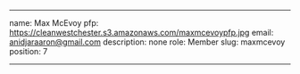 ---

name: Max McEvoy
pfp: https://cleanwestchester.s3.amazonaws.com/maxmcevoypfp.jpg
email: anidjaraaron@gmail.com
description: none
role: Member
slug: maxmcevoy
position: 7


---